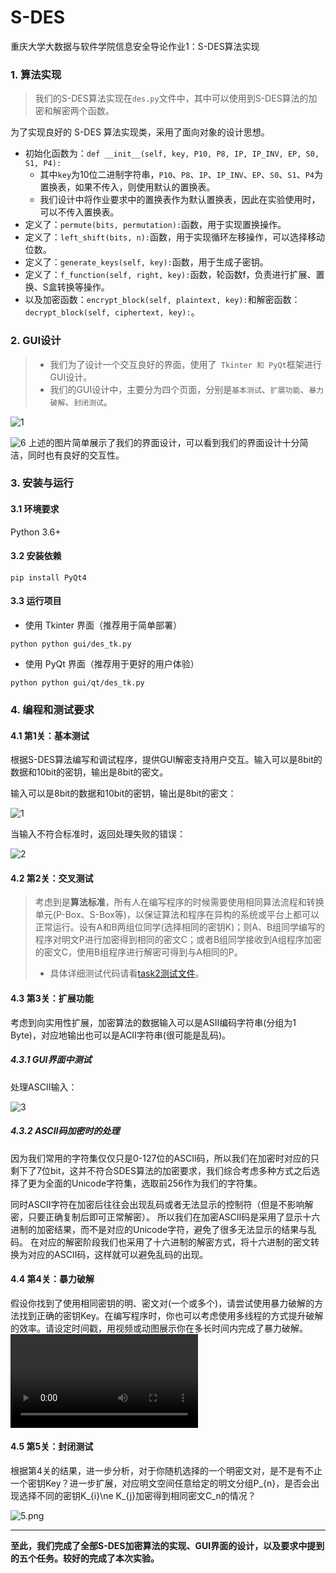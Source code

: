 # S-DES 
重庆大学大数据与软件学院信息安全导论作业1：S-DES算法实现

### 1. 算法实现

> 我们的S-DES算法实现在`des.py`文件中，其中可以使用到S-DES算法的加密和解密两个函数。 

为了实现良好的 S-DES 算法实现类，采用了面向对象的设计思想。

- 初始化函数为：`def __init__(self, key, P10, P8, IP, IP_INV, EP, S0, S1, P4):`
  - 其中`key`为10位二进制字符串，`P10`、`P8`、`IP`、`IP_INV`、`EP`、`S0`、`S1`、`P4`为置换表，如果不传入，则使用默认的置换表。
  - 我们设计中将作业要求中的置换表作为默认置换表，因此在实验使用时，可以不传入置换表。
- 定义了：`permute(bits, permutation):`函数，用于实现置换操作。
- 定义了：`left_shift(bits, n):`函数，用于实现循环左移操作，可以选择移动位数。
- 定义了：`generate_keys(self, key):`函数，用于生成子密钥。
- 定义了：`f_function(self, right, key):`函数，轮函数f，负责进行扩展、置换、S盒转换等操作。
- 以及加密函数：`encrypt_block(self, plaintext, key):`和解密函数：`decrypt_block(self, ciphertext, key):`。 


### 2. GUI设计
> - 我们为了设计一个交互良好的界面，使用了` Tkinter 和 PyQt`框架进行GUI设计。
> - 我们的GUI设计中，主要分为四个页面，分别是`基本测试`、`扩展功能`、`暴力破解`、`封闭测试`。

![1](./gui/picture/1.png)

![6](./gui/picture/6.png)
上述的图片简单展示了我们的界面设计，可以看到我们的界面设计十分简洁，同时也有良好的交互性。
### 3. 安装与运行

#### 3.1 环境要求
Python 3.6+

#### 3.2 安装依赖

```shell
pip install PyQt4
```

#### 3.3 运行项目

- 使用 Tkinter 界面（推荐用于简单部署）
```shell
python python gui/des_tk.py
```

- 使用 PyQt 界面（推荐用于更好的用户体验）
```shell
python python gui/qt/des_tk.py
```

### 4. 编程和测试要求

#### 4.1 第1关：基本测试

根据S-DES算法编写和调试程序，提供GUI解密支持用户交互。输入可以是8bit的数据和10bit的密钥，输出是8bit的密文。

输入可以是8bit的数据和10bit的密钥，输出是8bit的密文：

![1](./gui/picture/1.png)

当输入不符合标准时，返回处理失败的错误：

![2](./gui/picture/2.png)



#### 4.2 第2关：交叉测试

> 考虑到是**算法标准**，所有人在编写程序的时候需要使用相同算法流程和转换单元(P-Box、S-Box等)，以保证算法和程序在异构的系统或平台上都可以正常运行。设有A和B两组位同学(选择相同的密钥K)；则A、B组同学编写的程序对明文P进行加密得到相同的密文C；或者B组同学接收到A组程序加密的密文C，使用B组程序进行解密可得到与A相同的P。
> - 具体详细测试代码请看[task2测试文件](https://github.com/y-yyyt/S-DES/tree/main/task2)。

#### 4.3 第3关：扩展功能

考虑到向实用性扩展，加密算法的数据输入可以是ASII编码字符串(分组为1 Byte)，对应地输出也可以是ACII字符串(很可能是乱码)。

##### 4.3.1 GUI界面中测试

处理ASCII输入：

![3](./gui/picture/3.png)

##### 4.3.2 ASCII码加密时的处理

因为我们常用的字符集仅仅只是0-127位的ASCII码，所以我们在加密时对应的只剩下了7位bit，这并不符合SDES算法的加密要求，我们综合考虑多种方式之后选择了更为全面的Unicode字符集，选取前256作为我们的字符集。

同时ASCII字符在加密后往往会出现乱码或者无法显示的控制符（但是不影响解密，只要正确复制后即可正常解密）。
所以我们在加密ASCII码是采用了显示十六进制的加密结果，而不是对应的Unicode字符，避免了很多无法显示的结果与乱码。
在对应的解密阶段我们也采用了十六进制的解密方式，将十六进制的密文转换为对应的ASCII码，这样就可以避免乱码的出现。

#### 4.4 第4关：暴力破解

假设你找到了使用相同密钥的明、密文对(一个或多个)，请尝试使用暴力破解的方法找到正确的密钥Key。在编写程序时，你也可以考虑使用多线程的方式提升破解的效率。请设定时间戳，用视频或动图展示你在多长时间内完成了暴力破解。
![4](./gui/picture/4.MP4)

#### 4.5 第5关：封闭测试

根据第4关的结果，进一步分析，对于你随机选择的一个明密文对，是不是有不止一个密钥Key？进一步扩展，对应明文空间任意给定的明文分组P_{n}，是否会出现选择不同的密钥K_{i}\ne K_{j}加密得到相同密文C_n的情况？

![5.png](./gui/picture/5.png)

---
**至此，我们完成了全部S-DES加密算法的实现、GUI界面的设计，以及要求中提到的五个任务。较好的完成了本次实验。**
